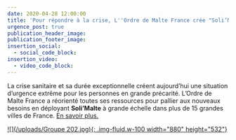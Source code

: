 ```yaml
---
date: 2020-04-28 12:00:00
title: 'Pour répondre à la crise, L''Ordre de Malte France crée "Soli’Malte"'
urgence_post: true
publication_header_image:
publication_footer_image:
insertion_social:
  - social_code_block:
insertion_video:
  - video_code_block:
---
```


La crise sanitaire et sa dur&eacute;e exceptionnelle cr&eacute;ent aujourd’hui une situation d’urgence extr&ecirc;me pour les personnes en grande pr&eacute;carit&eacute;. L’Ordre de Malte France a r&eacute;orient&eacute; toutes ses ressources pour pallier aux nouveaux besoins en d&eacute;ployant **Soli’Malte** &agrave; grande &eacute;chelle dans plus de 15 grandes villes de France. [En savoir plus.](/solimalte/)

[![](/uploads/Groupe 202.jpg){: .img-fluid.w-100 width="880" height="532"}](/solimalte/)